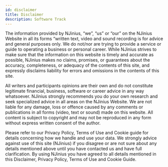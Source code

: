 ```yaml
---
id: disclaimer
title: Disclaimer
description: Software Track
---
```


The information provided by NJinius, “we”, “us” or “our” on the NJinius Website in all its forms “written text, video and sound recording is for advice and general purposes only. We do not/nor are trying to provide a service or guide to operating a business or personal career. While NJinius strives to make sure that the information on this website is timely and accurate as possible, NJinius makes no claims, promises, or guarantees about the accuracy, completeness, or adequacy of the contents of this site, and expressly disclaims liability for errors and omissions in the contents of this site.  

All writers and participants opinions are their own and do not constitute legitimate financial, business, software or career advice in any way whatsoever.  NJinius strongly recommends you do your own research and seek specialized advice in all areas on the NJinius Website. We are not liable for any damage, loss or offence caused by any comments or publications in all forms (video, text or sound) made on this website. All content is subject to copyright and may not be reproduced in any form without express written consent of the author.  

Please refer to our Privacy Policy, Terms of Use and Cookie guide for details concerning how we handle and use your data. We strongly advice against use of this site (NJinius) if you disagree or are not sure about any details mentioned above until you have contacted us and have full clarification. By using NJinius you have agreed to all details mentioned in this Disclaimer, Privacy Policy, Terms of Use and Cookie Guide.  
